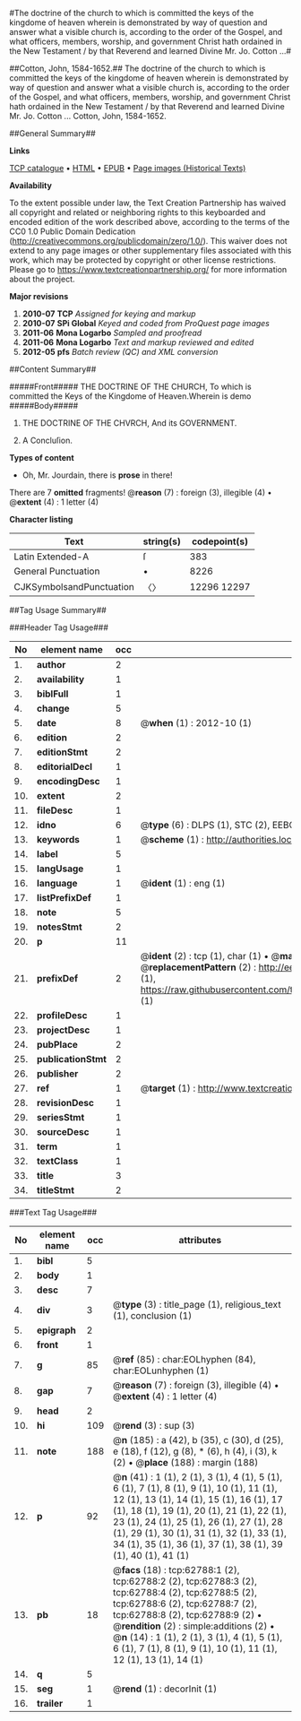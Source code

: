 #The doctrine of the church to which is committed the keys of the kingdome of heaven wherein is demonstrated by way of question and answer what a visible church is, according to the order of the Gospel, and what officers, members, worship, and government Christ hath ordained in the New Testament / by that Reverend and learned Divine Mr. Jo. Cotton ...#

##Cotton, John, 1584-1652.##
The doctrine of the church to which is committed the keys of the kingdome of heaven wherein is demonstrated by way of question and answer what a visible church is, according to the order of the Gospel, and what officers, members, worship, and government Christ hath ordained in the New Testament / by that Reverend and learned Divine Mr. Jo. Cotton ...
Cotton, John, 1584-1652.

##General Summary##

**Links**

[TCP catalogue](http://www.ota.ox.ac.uk/tcp/)  • 
[HTML](http://tei.it.ox.ac.uk/tcp/Texts-HTML/free/A34/A34678.html)  • 
[EPUB](http://tei.it.ox.ac.uk/tcp/Texts-EPUB/free/A34/A34678.epub) • 
[Page images (Historical Texts)](https://historicaltexts.jisc.ac.uk/eebo-12532204e)

**Availability**

To the extent possible under law, the Text Creation Partnership has waived all copyright and related or neighboring rights to this keyboarded and encoded edition of the work described above, according to the terms of the CC0 1.0 Public Domain Dedication (http://creativecommons.org/publicdomain/zero/1.0/). This waiver does not extend to any page images or other supplementary files associated with this work, which may be protected by copyright or other license restrictions. Please go to https://www.textcreationpartnership.org/ for more information about the project.

**Major revisions**

1. __2010-07__ __TCP__ *Assigned for keying and markup*
1. __2010-07__ __SPi Global__ *Keyed and coded from ProQuest page images*
1. __2011-06__ __Mona Logarbo__ *Sampled and proofread*
1. __2011-06__ __Mona Logarbo__ *Text and markup reviewed and edited*
1. __2012-05__ __pfs__ *Batch review (QC) and XML conversion*

##Content Summary##

#####Front#####
THE DOCTRINE OF THE CHURCH, To which is committed the Keys of the Kingdome of Heaven.Wherein is demo
#####Body#####

1. THE DOCTRINE OF THE CHVRCH, And its GOVERNMENT.

1. A Concluſion.

**Types of content**

  * Oh, Mr. Jourdain, there is **prose** in there!

There are 7 **omitted** fragments! 
 @__reason__ (7) : foreign (3), illegible (4)  •  @__extent__ (4) : 1 letter (4)

**Character listing**


|Text|string(s)|codepoint(s)|
|---|---|---|
|Latin Extended-A|ſ|383|
|General Punctuation|•|8226|
|CJKSymbolsandPunctuation|〈〉|12296 12297|

##Tag Usage Summary##

###Header Tag Usage###

|No|element name|occ|attributes|
|---|---|---|---|
|1.|__author__|2||
|2.|__availability__|1||
|3.|__biblFull__|1||
|4.|__change__|5||
|5.|__date__|8| @__when__ (1) : 2012-10 (1)|
|6.|__edition__|2||
|7.|__editionStmt__|2||
|8.|__editorialDecl__|1||
|9.|__encodingDesc__|1||
|10.|__extent__|2||
|11.|__fileDesc__|1||
|12.|__idno__|6| @__type__ (6) : DLPS (1), STC (2), EEBO-CITATION (1), OCLC (1), VID (1)|
|13.|__keywords__|1| @__scheme__ (1) : http://authorities.loc.gov/ (1)|
|14.|__label__|5||
|15.|__langUsage__|1||
|16.|__language__|1| @__ident__ (1) : eng (1)|
|17.|__listPrefixDef__|1||
|18.|__note__|5||
|19.|__notesStmt__|2||
|20.|__p__|11||
|21.|__prefixDef__|2| @__ident__ (2) : tcp (1), char (1)  •  @__matchPattern__ (2) : ([0-9\-]+):([0-9IVX]+) (1), (.+) (1)  •  @__replacementPattern__ (2) : http://eebo.chadwyck.com/downloadtiff?vid=$1&page=$2 (1), https://raw.githubusercontent.com/textcreationpartnership/Texts/master/tcpchars.xml#$1 (1)|
|22.|__profileDesc__|1||
|23.|__projectDesc__|1||
|24.|__pubPlace__|2||
|25.|__publicationStmt__|2||
|26.|__publisher__|2||
|27.|__ref__|1| @__target__ (1) : http://www.textcreationpartnership.org/docs/. (1)|
|28.|__revisionDesc__|1||
|29.|__seriesStmt__|1||
|30.|__sourceDesc__|1||
|31.|__term__|1||
|32.|__textClass__|1||
|33.|__title__|3||
|34.|__titleStmt__|2||


###Text Tag Usage###

|No|element name|occ|attributes|
|---|---|---|---|
|1.|__bibl__|5||
|2.|__body__|1||
|3.|__desc__|7||
|4.|__div__|3| @__type__ (3) : title_page (1), religious_text (1), conclusion (1)|
|5.|__epigraph__|2||
|6.|__front__|1||
|7.|__g__|85| @__ref__ (85) : char:EOLhyphen (84), char:EOLunhyphen (1)|
|8.|__gap__|7| @__reason__ (7) : foreign (3), illegible (4)  •  @__extent__ (4) : 1 letter (4)|
|9.|__head__|2||
|10.|__hi__|109| @__rend__ (3) : sup (3)|
|11.|__note__|188| @__n__ (185) : a (42), b (35), c (30), d (25), e (18), f (12), g (8), * (6), h (4), i (3), k (2)  •  @__place__ (188) : margin (188)|
|12.|__p__|92| @__n__ (41) : 1 (1), 2 (1), 3 (1), 4 (1), 5 (1), 6 (1), 7 (1), 8 (1), 9 (1), 10 (1), 11 (1), 12 (1), 13 (1), 14 (1), 15 (1), 16 (1), 17 (1), 18 (1), 19 (1), 20 (1), 21 (1), 22 (1), 23 (1), 24 (1), 25 (1), 26 (1), 27 (1), 28 (1), 29 (1), 30 (1), 31 (1), 32 (1), 33 (1), 34 (1), 35 (1), 36 (1), 37 (1), 38 (1), 39 (1), 40 (1), 41 (1)|
|13.|__pb__|18| @__facs__ (18) : tcp:62788:1 (2), tcp:62788:2 (2), tcp:62788:3 (2), tcp:62788:4 (2), tcp:62788:5 (2), tcp:62788:6 (2), tcp:62788:7 (2), tcp:62788:8 (2), tcp:62788:9 (2)  •  @__rendition__ (2) : simple:additions (2)  •  @__n__ (14) : 1 (1), 2 (1), 3 (1), 4 (1), 5 (1), 6 (1), 7 (1), 8 (1), 9 (1), 10 (1), 11 (1), 12 (1), 13 (1), 14 (1)|
|14.|__q__|5||
|15.|__seg__|1| @__rend__ (1) : decorInit (1)|
|16.|__trailer__|1||
